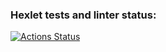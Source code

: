 ### Hexlet tests and linter status:
[![Actions Status](https://github.com/Sepa454/python-project-49/workflows/hexlet-check/badge.svg)](https://github.com/Sepa454/python-project-49/actions)